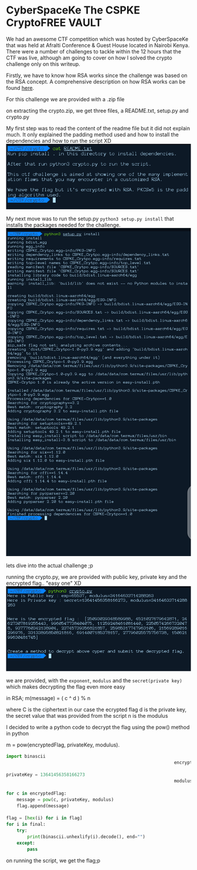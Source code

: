 # CyberSpaceKe The CSPKE CryptoFREE VAULT

We had an awesome CTF competition which was hosted by CyberSpaceKe that  was held at Afralti Conference & Guest House located in Nairobi Kenya. There were a number of challenges to tackle within the 12 hours that the CTF was live, although am going to cover on how I solved the crypto challenge only on this writeup.

Firstly, we have to know how RSA works since the challenge was based on the RSA concept. A comprehensive description on how RSA works can be found <a href="https://en.wikipedia.org/wiki/RSA_(cryptosystem)">here</a>.


For this challenge we are provided with a .zip file

on extracting the crypto.zip, we get three files, a README.txt, setup.py and crypto.py

My first step was to read the content of the readme file but it did not explain much. It only explained the padding method used and how to install the dependencies and how to run the script XD
<img src="README.png">

My next move was to run the setup.py `python3 setup.py install` that installs the packages needed for the challenge.
<img src="Setup.png">

lets dive into the actual challenge ;p

running the crypto.py, we are provided with public key, private key and the encrypted flag.. "easy one" XD
<img src="Crypto.png">

we are provided, with the `exponent`, `modulus` and the `secret(private key)` which makes decrypting the flag even more easy

in RSA; m(message) = ( c ^ d ) % n

where C is the ciphertext in our case the ecrypted flag
d is the private key, the secret value that was provided from the script
n is the modulus

I decided to write a python code to decrypt the flag using the pow() method in python

m = pow(encryptedFlag, privateKey, modulus).

```python
import binascii
                                                                encryptedFlag = [25093029348589988, 4521027679642871, 24627307819255443, 9960547738404075, 11259248461081440, 22505742667320478, 9377760342138904, 23745739356821857, 25985317747963106, 21569289016296976, 33133895850821816, 6914007185378157, 27796025575756738, 15062199630481745]

privateKey = 13641456358166273
                                                                modulus = 34164633714288263                                                                                                     flag = []

for c in encryptedFlag:
    message = pow(c, privateKey, modulus)
    flag.append(message)

flag = [hex(i) for i in flag]                                                                                                   final = [str(i)[2:] for i in flag]
for i in final:
    try:
        print(binascii.unhexlify(i).decode(), end="")
    except:
        pass
```

on running the script, we get the flag;p
